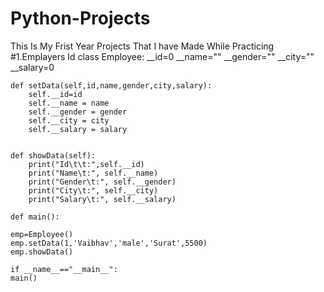 # Python-Projects
This Is My Frist Year Projects That I have Made While Practicing
#1.Emplayers Id
class Employee:
    __id=0
    __name=""
    __gender=""
    __city=""
    __salary=0

  
  
    def setData(self,id,name,gender,city,salary):
        self.__id=id
        self.__name = name
        self.__gender = gender
        self.__city = city
        self.__salary = salary


    def showData(self):
        print("Id\t\t:",self.__id)
        print("Name\t:", self.__name)
        print("Gender\t:", self.__gender)
        print("City\t:", self.__city)
        print("Salary\t:", self.__salary)

    def main():
    
    emp=Employee()
    emp.setData(1,'Vaibhav','male','Surat',5500)
    emp.showData()

    if __name__=="__main__":
    main()
    

